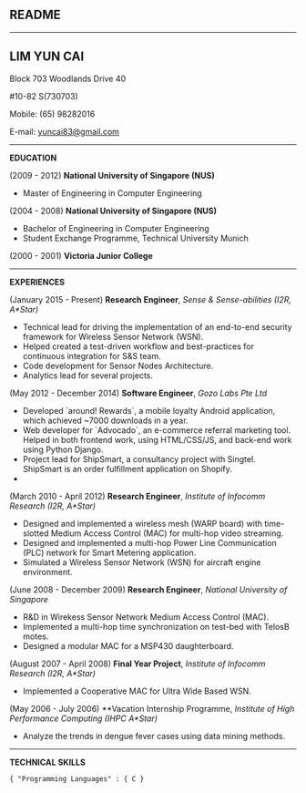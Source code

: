 ## README
--------------
LIM YUN CAI
--------------
Block 703 Woodlands Drive 40

\#10-82 S(730703)

Mobile: (65) 98282016

E-mail: yuncai83@gmail.com

-----------------------------

**EDUCATION**

(2009 - 2012) **National University of Singapore (NUS)**
  * Master of Engineering in Computer Engineering

(2004 - 2008) **National University of Singapore (NUS)**
* Bachelor of Engineering in Computer Engineering
* Student Exchange Programme, Technical University Munich

(2000 - 2001) **Victoria Junior College**

-------------------------------

**EXPERIENCES**

(January 2015 - Present) **Research Engineer**, _Sense & Sense-abilities (I2R, A\*Star)_
* Technical lead for driving the implementation of an end-to-end security framework for Wireless Sensor Network (WSN).
* Helped created a test-driven workflow and best-practices for continuous integration for S&S team.
* Code development for Sensor Nodes Architecture.
* Analytics lead for several projects.

(May 2012 - December 2014) **Software Engineer**, *Gozo Labs Pte Ltd*
* Developed \`around! Rewards\`, a mobile loyalty Android application, which achieved ~7000 downloads in a year.
* Web developer for \`Advocado\`, an e-commerce referral marketing tool. Helped in both frontend work, using HTML/CSS/JS, and back-end work using Python Django.
* Project lead for ShipSmart, a consultancy project with Singtel. ShipSmart is an order fulfillment application on Shopify.
*
(March 2010 - April 2012)  **Research Engineer**, _Institute of Infocomm Research (I2R, A\*Star)_
* Designed and implemented a wireless mesh (WARP board) with time-slotted Medium Access Control (MAC) for multi-hop video streaming.
* Designed and implemented a multi-hop Power Line Communication (PLC) network for Smart Metering application.
* Simulated a Wireless Sensor Network (WSN) for aircraft engine environment.

(June 2008 - December 2009) **Research Engineer**, *National University of Singapore*
* R&D in Wirekess Sensor Network Medium Access Control (MAC).
* Implemented a multi-hop time synchronization on test-bed with TelosB motes.
* Designed a modular MAC for a MSP430 daughterboard.

(August 2007 - April 2008) **Final Year Project**, _Institute of Infocomm Research (I2R, A\*Star)_
* Implemented a Cooperative MAC for Ultra Wide Based WSN.

(May 2006 - July 2006) **Vacation Internship Programme, _Institute of High Performance Computing (IHPC A\*Star)_
* Analyze the trends in dengue fever cases using data mining methods.

----------------

**TECHNICAL SKILLS**

```{ "Programming Languages" : { C } ```
